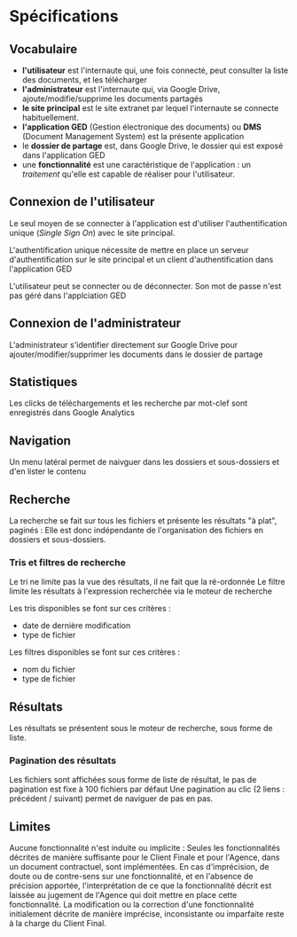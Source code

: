 # Spécifications

## Vocabulaire

- **l'utilisateur** est l'internaute qui, une fois connecté, peut consulter la liste des documents, et les télécharger
- **l'administrateur** est l'internaute qui, via Google Drive, ajoute/modifie/supprime les documents partagés
- **le site principal** est le site extranet par lequel l'internaute se connecte habituellement.
- **l'application GED** (Gestion électronique des documents) ou **DMS** (Document Management System) est la présente application 
- le **dossier de partage** est, dans Google Drive, le dossier qui est exposé dans l'application GED
- une **fonctionnalité** est une caractéristique de l'application : un _traitement_ qu'elle est capable de réaliser pour l'utilisateur.

## Connexion de l'utilisateur

Le seul moyen de se connecter à l'application est d'utiliser l'authentification unique
(_Single Sign On_) avec le site principal.

L'authentification unique nécessite de mettre en place un serveur d'authentification sur le site principal
et un client d'authentification dans l'application GED

L'utilisateur peut se connecter ou de déconnecter. Son mot de passe n'est pas géré dans l'applciation GED

## Connexion de l'administrateur 

L'administrateur s'identifier directement sur Google Drive pour ajouter/modifier/supprimer les documents dans le dossier de partage

## Statistiques

Les clicks de téléchargements et les recherche par mot-clef sont enregistrés dans Google Analytics

## Navigation

Un menu latéral permet de naivguer dans les dossiers et sous-dossiers et d'en lister le contenu

## Recherche 

La recherche se fait sur tous les fichiers et présente les résultats "à plat", paginés : Elle est donc indépendante de l'organisation des fichiers en dossiers et sous-dossiers.

### Tris et filtres de recherche

Le tri ne limite pas la vue des résultats, il ne fait que la ré-ordonnée
Le filtre limite les résultats à l'expression recherchée via le moteur de recherche

Les tris disponibles se font sur ces critères : 

- date de dernière modification
- type de fichier

Les filtres disponibles se font sur ces critères : 

- nom du fichier
- type de fichier

## Résultats

Les résultats se présentent sous le moteur de recherche, sous forme de liste.

### Pagination des résultats

Les fichiers sont affichées sous forme de liste de résultat, le pas de pagination est fixe à 100 fichiers par défaut
Une pagination au clic (2 liens : précédent / suivant) permet de naviguer de pas en pas.

## Limites

Aucune fonctionnalité n'est induite ou implicite : Seules les fonctionnalités décrites de manière suffisante pour le Client Finale et pour l'Agence, dans un document contractuel, sont implémentées. En cas d'imprécision, de doute ou de contre-sens sur une fonctionnalité, et en l'absence de précision apportée, l'interprétation de ce que la fonctionnalité décrit est laissée au jugement de l'Agence qui doit mettre en place cette fonctionnalité. La modification ou la correction d'une fonctionnalité initialement décrite de manière imprécise, inconsistante ou imparfaite reste à la charge du Client Final.



